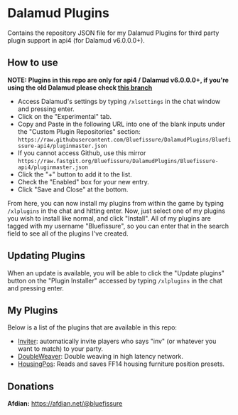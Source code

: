 # Dalamud Plugins
Contains the repository JSON file for my Dalamud Plugins for third party plugin support in api4 (for Dalamud v6.0.0.0+).

## How to use

**NOTE: Plugins in this repo are only for api4 / Dalamud v6.0.0.0+, if you're using the old Dalamud please check [this branch](https://github.com/Bluefissure/DalamudPlugins/tree/Bluefissure)**

* Access Dalamud's settings by typing `/xlsettings` in the chat window and pressing enter.
* Click on the "Experimental" tab.
* Copy and Paste in the following URL into one of the blank inputs under the "Custom Plugin Repositories" section: `https://raw.githubusercontent.com/Bluefissure/DalamudPlugins/Bluefissure-api4/pluginmaster.json`
* If you cannot access Github, use this mirror `https://raw.fastgit.org/Bluefissure/DalamudPlugins/Bluefissure-api4/pluginmaster.json `
* Click the "+" button to add it to the list.
* Check the "Enabled" box for your new entry.
* Click "Save and Close" at the bottom.

From here, you can now install my plugins from within the game by typing `/xlplugins` in the chat and hitting enter.
Now, just select one of my plugins you wish to install like normal, and click "Install".
All of my plugins are tagged with my username "Bluefissure", so you can enter that in the search field to see all of the plugins I've created.

## Updating Plugins

When an update is available, you will be able to click the "Update plugins" button on the "Plugin Installer" accessed by typing `/xlplugins` in the chat and pressing enter.

## My Plugins

Below is a list of the plugins that are available in this repo:

* [Inviter](https://github.com/Bluefissure/Inviter): automatically invite players who says "inv" (or whatever you want to match) to your party.
* [DoubleWeaver](https://github.com/Bluefissure/DoubleWeaver): Double weaving in high latency network.
* [HousingPos](https://github.com/Bluefissure/HousingPos): Reads and saves FF14 housing furniture position presets.

## Donations

**Afdian:** https://afdian.net/@bluefissure
